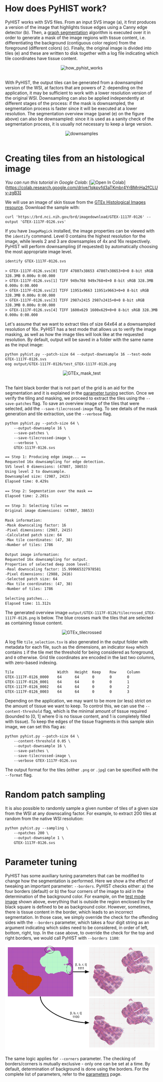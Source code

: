 # How does PyHIST work?
PyHIST works with SVS files. From an input SVS image (a), it first produces a version of the image that highlights tissue edges using a Canny edge detector (b). Then, a [graph segmentation](http://people.cs.uchicago.edu/~pff/papers/seg-ijcv.pdf) algorithm is executed over it in order to generate a mask of the image regions with tissue content, i.e. differentiating the background (contiguous color region) from the foreground (different colors) (c). Finally, the original image is divided into tiles (e) and these are written to disk together with a log file indicating which tile coordinates have tissue content.

<div align="center">
<img src="https://raw.githubusercontent.com/manuel-munoz-aguirre/PyHIST/master/docs/resources/how_pyhist_works.png" alt="how_pyhist_works"></img>
</div>
<br>

With PyHIST, the output tiles can be generated from a downsampled version of the WSI, at factors that are powers of 2: depending on the application, it may be sufficient to work with a lower resolution version of the original WSI. Downsampling can also be applied independently at different stages of the process: if the mask is downsampled, the segmentation process is faster since it will be executed at a lower resolution. The segmentation overview image (panel (e) on the figure above) can also be downsampled: since it is used as a sanity check of the segmentation process, it is usually not necessary to keep a large version.

<div align="center">
<img src="https://raw.githubusercontent.com/manuel-munoz-aguirre/PyHIST/master/docs/resources/downsamples.png" alt="downsamples"></img>
</div>
<br>

# Creating tiles from an histological image
*You can run this tutorial in Google Colab*:
[![Open In Colab](https://colab.research.google.com/assets/colab-badge.svg)](https://colab.research.google.com/drive/1qkpvfd3aTKmbr4YrBMnHa2fCLUv-zgB3]

We will use an image of skin tissue from the [GTEx Histological Images resource](https://brd.nci.nih.gov/brd/image-search/search_specimen/). Download the sample with: 

	curl 'https://brd.nci.nih.gov/brd/imagedownload/GTEX-1117F-0126' --output 'GTEX-1117F-0126.svs'

If you have `ImageMagick` installed, the image properties can be viewed with the `identify` command. Level 0 contains the highest resolution for the image, while levels 2 and 3 are downsamples of 4x and 16x respectively. PyHIST will perform downsampling (if requested) by automatically choosing the most appropriate image level.
	
	identify GTEX-1117F-0126.svs

	> GTEX-1117F-0126.svs[0] TIFF 47807x38653 47807x38653+0+0 8-bit sRGB 328.3MB 0.000u 0:00.000
	> GTEX-1117F-0126.svs[1] TIFF 949x768 949x768+0+0 8-bit sRGB 328.3MB 0.000u 0:00.000
	> GTEX-1117F-0126.svs[2] TIFF 11951x9663 11951x9663+0+0 8-bit sRGB 328.3MB 0.000u 0:00.000
	> GTEX-1117F-0126.svs[3] TIFF 2987x2415 2987x2415+0+0 8-bit sRGB 328.3MB 0.000u 0:00.000
	> GTEX-1117F-0126.svs[4] TIFF 1600x629 1600x629+0+0 8-bit sRGB 328.3MB 0.000u 0:00.000

Let's assume that we want to extract tiles of size 64x64 at a downsampled resolution of 16x. PyHIST has a test mode that allows us to verify the image masking, as well as how the image tiles will look like at the requested resolution. By default, output will be saved in a folder with the same name as the input image:

	python pyhist.py --patch-size 64 --output-downsample 16 --test-mode GTEX-1117F-0126.svs
	eog output/GTEX-1117F-0126/test_GTEX-1117F-0126.png

<a name="testimage">
<div align="center">
<img src="https://raw.githubusercontent.com/manuel-munoz-aguirre/PyHIST/master/docs/resources/test_GTEX-1117F-0126.png" alt="GTEx_mask_test"></img>
</div>
</a>
<br>

The faint black border that is not part of the grid is an aid for the segmentation and it is explained in the [parameter tuning](#parametertuning) section. Once we verify the tiling and masking, we proceed to extract the tiles using the `--save-patches` flag. To save an overview image of the tiles that were selected, add the `--save-tilecrossed-image` flag. To see details of the mask generation and tile extraction, use the `--verbose` flag.

	python pyhist.py --patch-size 64 \
		--output-downsample 16 \
		--save-patches \
		--save-tilecrossed-image \
		--verbose \
		GTEX-1117F-0126.svs 


```shell
== Step 1: Producing edge image... ==
Requested 16x downsampling for edge detection.
SVS level 0 dimensions: (47807, 38653)
Using level 2 to downsample.
Downsampled size: (2987, 2415)
Elapsed time: 0.429s

== Step 2: Segmentation over the mask ==
Elapsed time: 2.201s

== Step 3: Selecting tiles ==
Original image dimensions: (47807, 38653)

Mask information: 
-Mask downscaling factor: 16
-Pixel dimensions: (2987, 2415)
-Calculated patch size: 64
-Max tile coordinates: (47, 38)
-Number of tiles: 1786

Output image information: 
Requested 16x downsampling for output.
Properties of selected deep zoom level:
-Real downscaling factor: 15.999665327978581
-Pixel dimensions: (2988, 2416)
-Selected patch size: 64
-Max tile coordinates: (47, 38)
-Number of tiles: 1786

Selecting patches...
Elapsed time: 11.312s
```

The generated overview image `output/GTEX-1117F-0126/tilecrossed_GTEX-1117F-0126.png` is below. The blue crosses mark the tiles that are selected as containing tissue content.
<div align="center">
<img src="https://raw.githubusercontent.com/manuel-munoz-aguirre/PyHIST/master/docs/resources/tilecrossed_GTEX-1117F-0126.png" alt="GTEx_tilecrossed"></img>
</div>

A log file `tile_selection.tsv` is also generated in the output folder with metadata for each file, such as the dimensions, an indicator `Keep` which contains `1` if the tile met the threshold for being considered as foreground, and `0` otherwise. Grid tile coordinates are encoded in the last two columns, with zero-based indexing.
```
Tile                    Width   Height  Keep    Row     Column
GTEX-1117F-0126_0000    64      64      0       0       0
GTEX-1117F-0126_0001    64      64      0       0       1
GTEX-1117F-0126_0002    64      64      0       0       2
GTEX-1117F-0126_0003    64      64      0       0       3
```

Depending on the application, we may want to be more (or less) strict on the amount of tissue we want to keep. To control this, we can use the `--content-threshold` flag, which is the minimal amount of tissue required (bounded to [0, 1] where 0 is no tissue content, and 1 is completely filled with tissue). To keep the edges of the tissue fragments in this sample skin image, we can set this flag as:

```shell
python pyhist.py --patch-size 64 \
	--content-threshold 0.05 \
	--output-downsample 16 \
	--save-patches \
	--save-tilecrossed-image \
	--verbose GTEX-1117F-0126.svs
```

The output format for the tiles (either `.png` or `.jpg`) can be specified with the `--format` flag.

# Random patch sampling<a name="randomsapling"></a>
It is also possible to randomly sample a given number of tiles of a given size from the WSI at any downscaling factor. For example, to extract 200 tiles at random from the native WSI resolution:
```shell
python pyhist.py --sampling \
	--npatches 200 \
	--output-downsample 1 \
	GTEX-1117F-0126.svs
```

# Parameter tuning<a name="parametertuning"></a>
PyHIST has some auxiliary tuning parameters that can be modified to change how the segmentation is performed. Here we show a the effect of tweaking an important parameter: `--borders`. PyHIST checks either: 
a) the four borders (default) or b) the four corners of the image to aid in the determination of the background color. For example, on the [test mode image](#testimage) shown above, everything that is outside the region enclosed by the black square is defined to be as background color. However, sometimes, there is tissue content in the border, which leads to an incorrect segmentation. In those case, we simply override the check for the offending sides with the `--borders` parameter, which takes a four digit string as an argument indicating which sides need to be considered, in order of left, bottom, right, top. In the case above, to override the check for the top and right borders, we would call PyHIST with `--borders 1100`:

![borders_argument](resources/borders_argument.png)

The same logic applies for `--corners` parameter. The checking of borders/corners is mutually exclusive - only one can be set at a time. By default, determination of background is done using the borders. For the complete list of parameters, refer to the [parameters](parameters.md) page.
